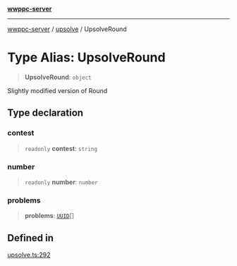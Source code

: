 [**wwppc-server**](../../README.md)

***

[wwppc-server](../../modules.md) / [upsolve](../README.md) / UpsolveRound

# Type Alias: UpsolveRound

> **UpsolveRound**: `object`

Slightly modified version of Round

## Type declaration

### contest

> `readonly` **contest**: `string`

### number

> `readonly` **number**: `number`

### problems

> **problems**: [`UUID`](../../util/type-aliases/UUID.md)[]

## Defined in

[upsolve.ts:292](https://github.com/WWPPC/WWPPC-server/blob/893fab4901e205d136b5570c7c0b518b74b2e9d9/src/upsolve.ts#L292)
